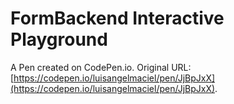 # FormBackend Interactive Playground

A Pen created on CodePen.io. Original URL: [https://codepen.io/luisangelmaciel/pen/JjBpJxX](https://codepen.io/luisangelmaciel/pen/JjBpJxX).

